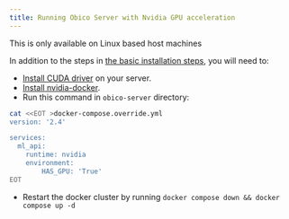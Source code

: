 ```yaml
---
title: Running Obico Server with Nvidia GPU acceleration
---
```


This is only available on Linux based host machines

In addition to the steps in [the basic installation steps](../install.md), you will need to:

- [Install CUDA driver](https://docs.nvidia.com/cuda/cuda-installation-guide-linux/index.html) on your server.
- [Install nvidia-docker](https://github.com/NVIDIA/nvidia-docker).
- Run this command in `obico-server` directory:

```bash
cat <<EOT >docker-compose.override.yml
version: '2.4'

services:
  ml_api:
    runtime: nvidia
    environment:
        HAS_GPU: 'True'
EOT
```

- Restart the docker cluster by running `docker compose down && docker compose up -d`
